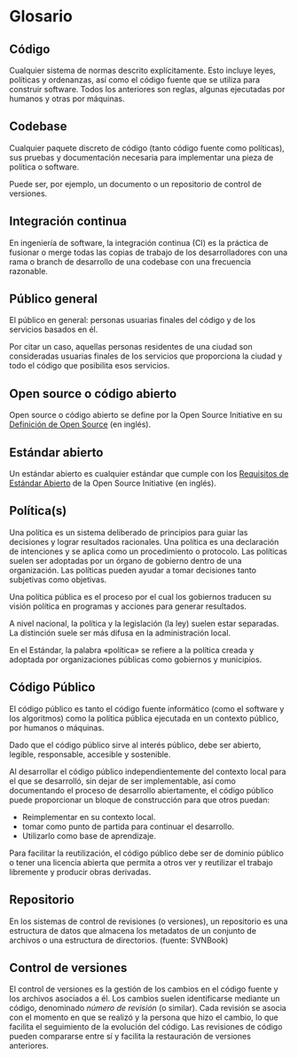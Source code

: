 # Glosario

## Código

Cualquier sistema de normas descrito explícitamente. Esto incluye leyes, políticas y ordenanzas, así como el código fuente que se utiliza para construir software. Todos los anteriores son reglas, algunas ejecutadas por humanos y otras por máquinas.

## Codebase

Cualquier paquete discreto de código (tanto código fuente como políticas), sus pruebas y documentación necesaria para implementar una pieza de política o software.

Puede ser, por ejemplo, un documento o un repositorio de control de versiones.

## Integración continua

En ingeniería de software, la integración continua (CI) es la práctica de fusionar o merge todas las copias de trabajo de los desarrolladores con una rama o branch de desarrollo de una codebase con una frecuencia razonable.

## Público general

El público en general: personas usuarias finales del código y de los servicios basados en él.

Por citar un caso, aquellas personas residentes de una ciudad son consideradas usuarias finales de los servicios que proporciona la ciudad y todo el código que posibilita esos servicios.

## Open source o código abierto

Open source o código abierto se define por la Open Source Initiative en su [Definición de Open Source](https://opensource.org/osd-annotated) (en inglés).

## Estándar abierto

Un estándar abierto es cualquier estándar que cumple con los [Requisitos de Estándar Abierto](https://opensource.org/osr) de la Open Source Initiative (en inglés).

## Política(s)

Una política es un sistema deliberado de principios para guiar las decisiones y lograr resultados racionales.
Una política es una declaración de intenciones y se aplica como un procedimiento o protocolo.
Las políticas suelen ser adoptadas por un órgano de gobierno dentro de una organización.
Las políticas pueden ayudar a tomar decisiones tanto subjetivas como objetivas.

Una política pública es el proceso por el cual los gobiernos traducen su visión política en programas y acciones para generar resultados.

A nivel nacional, la política y la legislación (la ley) suelen estar separadas. La distinción suele ser más difusa en la administración local.

En el Estándar, la palabra «política» se refiere a la política creada y adoptada por organizaciones públicas como gobiernos y municipios.

## Código Público

El código público es tanto el código fuente informático (como el software y los algoritmos) como la política pública ejecutada en un contexto público, por humanos o máquinas.

Dado que el código público sirve al interés público, debe ser abierto, legible, responsable, accesible y sostenible.

Al desarrollar el código público independientemente del contexto local para el que se desarrolló, sin dejar de ser implementable, así como documentando el proceso de desarrollo abiertamente, el código público puede proporcionar un bloque de construcción para que otros puedan:

* Reimplementar en su contexto local.
* tomar como punto de partida para continuar el desarrollo.
* Utilizarlo como base de aprendizaje.

Para facilitar la reutilización, el código público debe ser de dominio público o tener una licencia abierta que permita a otros ver y reutilizar el trabajo libremente y producir obras derivadas.

## Repositorio

En los sistemas de control de revisiones (o versiones), un repositorio es una estructura de datos que almacena los metadatos de un conjunto de archivos o una estructura de directorios. (fuente: SVNBook)

## Control de versiones

El control de versiones es la gestión de los cambios en el código fuente y los archivos asociados a él. Los cambios suelen identificarse mediante un código, denominado *número de revisión* (o similar). Cada revisión se asocia con el momento en que se realizó y la persona que hizo el cambio, lo que facilita el seguimiento de la evolución del código. Las revisiones de código pueden compararse entre sí y facilita la restauración de versiones anteriores.
